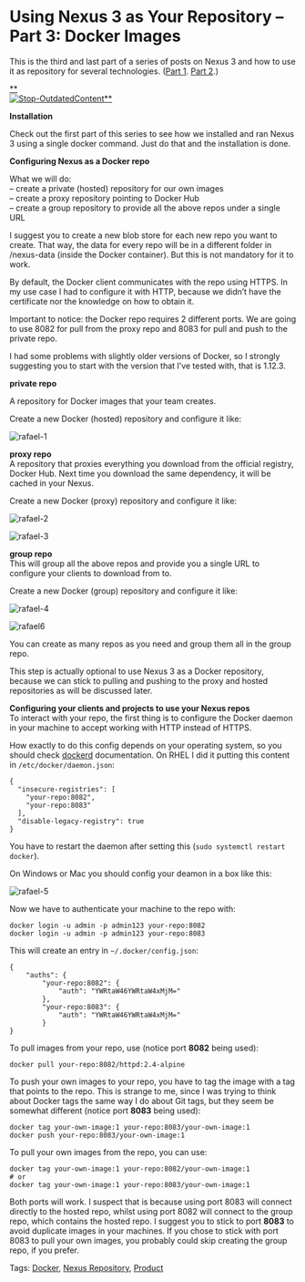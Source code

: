 # Using Nexus 3 as Your Repository – Part 3: Docker Images

This is the third and last part of a series of posts on Nexus 3 and how to use it as repository for several technologies. ([Part 1](https://blog.sonatype.com/using-nexus-3-as-your-repository-part-1-maven-artifacts). [Part 2](https://blog.sonatype.com/using-nexus-3-as-your-repository-part-2-npm-packages).)

[**  
![Stop-OutdatedContent](https://blog.sonatype.com/hs-fs/hubfs/Stop-OutdatedContent.png?width=600&name=Stop-OutdatedContent.png)**](https://guides.sonatype.com/)

**Installation**

Check out the first part of this series to see how we installed and ran Nexus 3 using a single docker command. Just do that and the installation is done.

**Configuring Nexus as a Docker repo**

What we will do:  
– create a private (hosted) repository for our own images  
– create a proxy repository pointing to Docker Hub  
– create a group repository to provide all the above repos under a single URL

I suggest you to create a new blob store for each new repo you want to create. That way, the data for every repo will be in a different folder in /nexus-data (inside the Docker container). But this is not mandatory for it to work.

By default, the Docker client communicates with the repo using HTTPS. In my use case I had to configure it with HTTP, because we didn’t have the certificate nor the knowledge on how to obtain it.

Important to notice: the Docker repo requires 2 different ports. We are going to use 8082 for pull from the proxy repo and 8083 for pull and push to the private repo.

I had some problems with slightly older versions of Docker, so I strongly suggesting you to start with the version that I’ve tested with, that is 1.12.3.

**private repo**

A repository for Docker images that your team creates.

Create a new Docker (hosted) repository and configure it like:

![rafael-1](https://blog.sonatype.com/hs-fs/hubfs/Imported_Blog_Media/rafael-1.png?width=590&name=rafael-1.png)

**proxy repo**  
A repository that proxies everything you download from the official registry, Docker Hub. Next time you download the same dependency, it will be cached in your Nexus.

Create a new Docker (proxy) repository and configure it like:

![rafael-2](https://blog.sonatype.com/hs-fs/hubfs/Imported_Blog_Media/rafael-2.png?width=590&name=rafael-2.png)

![rafael-3](https://blog.sonatype.com/hs-fs/hubfs/Imported_Blog_Media/rafael-3.png?width=590&name=rafael-3.png)

  
**group repo**  
This will group all the above repos and provide you a single URL to configure your clients to download from to.

Create a new Docker (group) repository and configure it like:

![rafael-4](https://blog.sonatype.com/hs-fs/hubfs/Imported_Blog_Media/rafael-4.png?width=590&name=rafael-4.png)

![rafael6](https://blog.sonatype.com/hs-fs/hubfs/Imported_Blog_Media/rafael6.png?width=590&name=rafael6.png)

You can create as many repos as you need and group them all in the group repo.

This step is actually optional to use Nexus 3 as a Docker repository, because we can stick to pulling and pushing to the proxy and hosted repositories as will be discussed later.

**Configuring your clients and projects to use your Nexus repos**  
To interact with your repo, the first thing is to configure the Docker daemon in your machine to accept working with HTTP instead of HTTPS.

How exactly to do this config depends on your operating system, so you should check [dockerd](https://docs.docker.com/engine/reference/commandline/dockerd/) documentation. On RHEL I did it putting this content in `/etc/docker/daemon.json`:

```
{
  "insecure-registries": [
    "your-repo:8082",
    "your-repo:8083"
  ],
  "disable-legacy-registry": true
}
```

You have to restart the daemon after setting this (`sudo systemctl restart docker`).

On Windows or Mac you should config your deamon in a box like this:

![rafael-5](https://blog.sonatype.com/hs-fs/hubfs/Imported_Blog_Media/rafael-5.png?width=590&name=rafael-5.png)

Now we have to authenticate your machine to the repo with:

```
docker login -u admin -p admin123 your-repo:8082
docker login -u admin -p admin123 your-repo:8083
```

This will create an entry in `~/.docker/config.json`:

```
{
	"auths": {
		"your-repo:8082": {
			"auth": "YWRtaW46YWRtaW4xMjM="
		},
		"your-repo:8083": {
			"auth": "YWRtaW46YWRtaW4xMjM="
		}
}
```

To pull images from your repo, use (notice port **8082** being used):

```
docker pull your-repo:8082/httpd:2.4-alpine
```

To push your own images to your repo, you have to tag the image with a tag that points to the repo. This is strange to me, since I was trying to think about Docker tags the same way I do about Git tags, but they seem be somewhat different (notice port **8083** being used):

```
docker tag your-own-image:1 your-repo:8083/your-own-image:1
docker push your-repo:8083/your-own-image:1
```

To pull your own images from the repo, you can use:

```
docker tag your-own-image:1 your-repo:8082/your-own-image:1
# or
docker tag your-own-image:1 your-repo:8083/your-own-image:1
```

Both ports will work. I suspect that is because using port 8083 will connect directly to the hosted repo, whilst using port 8082 will connect to the group repo, which contains the hosted repo. I suggest you to stick to port **8083** to avoid duplicate images in your machines. If you chose to stick with port 8083 to pull your own images, you probably could skip creating the group repo, if you prefer.

Tags: [Docker](https://blog.sonatype.com/topic/docker), [Nexus Repository](https://blog.sonatype.com/topic/nexus-repository), [Product](https://blog.sonatype.com/topic/product)